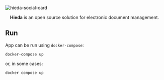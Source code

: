 ![hieda-social-card](https://github.com/pinkphantasm/hieda/assets/110753839/b11cfc4d-f2f0-412c-be1c-c9cb1a6249c6)

<div align="center"><strong>Hieda</strong> is an open source solution for electronic document management.</div>

## Run

App can be run using `docker-compose`:

```shell
docker-compose up
```

or, in some cases:

```shell
docker compose up
```
